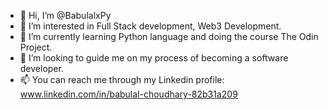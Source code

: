 - 👋 Hi, I’m @BabulalxPy
- 👀 I’m interested in Full Stack development, Web3 Development.
- 🌱 I’m currently learning Python language and doing the course The Odin Project.
- 💞️ I’m looking to guide me on my process of becoming a software developer.
- 📫 You can reach me through my Linkedin profile: www.linkedin.com/in/babulal-choudhary-82b31a209

<!---
BabulalxPy/BabulalxPy is a ✨ special ✨ repository because its `README.md` (this file) appears on your GitHub profile.
You can click the Preview link to take a look at your changes.
--->
